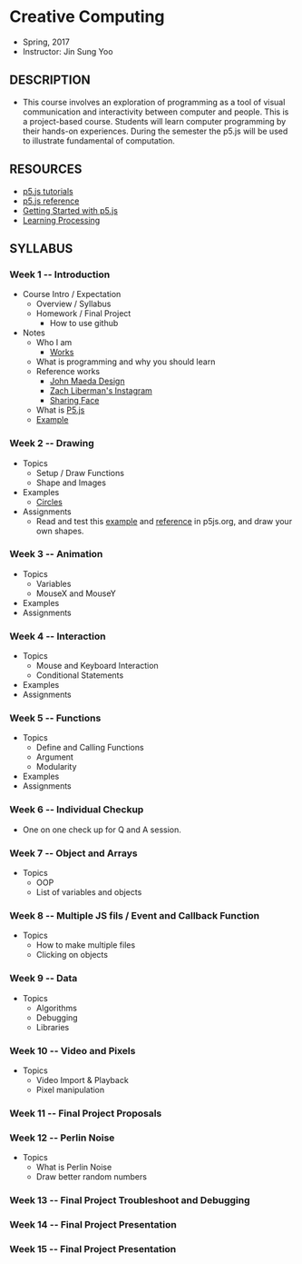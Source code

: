 # Creative Computing
- Spring, 2017
- Instructor: Jin Sung Yoo

## DESCRIPTION
- This course involves an exploration of programming as a tool of visual communication and interactivity between computer and people. This is a project-based course. Students will learn computer programming by their hands-on experiences. During the semester the p5.js will be used to illustrate fundamental of computation.

## RESOURCES
- [p5.js tutorials](http://p5js.org/tutorials/)
- [p5.js reference](http://p5js.org/reference)
- [Getting Started with p5.js](http://amzn.to/1PmztVt)
- [Learning Processing](http://learningprocessing.com/)

## SYLLABUS

### Week 1 -- Introduction
* Course Intro / Expectation
  * Overview / Syllabus
  * Homework / Final Project
    * How to use github
* Notes
  * Who I am
    * [Works](https://vimeo.com/136505838)
  * What is programming and why you should learn
  * Reference works
    * [John Maeda Design](https://www.google.com/search?q=john+maeda&source=lnms&tbm=isch&sa=X&ved=0ahUKEwjdlPai1b_RAhUs7oMKHXA_A7UQ_AUICSgC&biw=1167&bih=888#tbm=isch&q=john+maeda+graphic+design&imgrc=PhLxs7TrTqQ07M%3A)
    * [Zach Liberman's Instagram](https://www.instagram.com/zach.lieberman/?hl=en)
    * [Sharing Face](https://vimeo.com/96549043)
  * What is [P5.js](https://p5js.org/)
  * [Example](https://jinsung.github.io/sva-cc-spring-2017/week01/examples/01/index.html)

### Week 2 -- Drawing
* Topics
  * Setup / Draw Functions
  * Shape and Images
* Examples
  * [Circles](https://jinsung.github.io/sva-cc-spring-2017/week02/examples/01/index.html)
* Assignments
  * Read and test this [example](https://p5js.org/examples/form-shape-primitives.html) and [reference](https://p5js.org/reference/#group-Shape) in p5js.org, and draw your own shapes.

### Week 3 -- Animation
* Topics
  * Variables
  * MouseX and MouseY
* Examples
* Assignments

### Week 4 -- Interaction
* Topics
  * Mouse and Keyboard Interaction
  * Conditional Statements
* Examples
* Assignments

### Week 5 -- Functions
* Topics
  * Define and Calling Functions
  * Argument
  * Modularity
* Examples
* Assignments

### Week 6 -- Individual Checkup
* One on one check up for Q and A session.

### Week 7 -- Object and Arrays
* Topics
  * OOP
  * List of variables and objects

### Week 8 -- Multiple JS fils / Event and Callback Function
* Topics
  * How to make multiple files
  * Clicking on objects

### Week 9 -- Data
* Topics
  * Algorithms
  * Debugging
  * Libraries

### Week 10 -- Video and Pixels
* Topics
  * Video Import & Playback
  * Pixel manipulation

### Week 11 -- Final Project Proposals

### Week 12 -- Perlin Noise
* Topics
  * What is Perlin Noise
  * Draw better random numbers

### Week 13 -- Final Project Troubleshoot and Debugging

### Week 14 -- Final Project Presentation

### Week 15 -- Final Project Presentation
